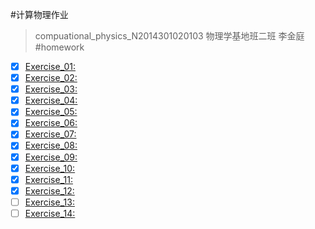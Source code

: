 #计算物理作业 
>compuational_physics_N2014301020103
>物理学基地班二班
>李金庭
#homework
- [x] [Exercise_01:](https://github.com/physicsljt/compuational_physics_N2014301020103)
- [x] [Exercise_02:](https://www.zybuluo.com/ljt/note/497081)
- [x] [Exercise_03:](https://www.zybuluo.com/ljt/note/513244)
- [x] [Exercise_04:](https://www.zybuluo.com/ljt/note/525977)
- [x] [Exercise_05:](https://www.zybuluo.com/ljt/note/534149)
- [x] [Exercise_06:](https://www.zybuluo.com/ljt/note/540632)
- [x] [Exercise_07:](https://www.zybuluo.com/ljt/note/542162)
- [x] [Exercise_08:](https://www.zybuluo.com/mdeditor#557265)
- [x] [Exercise_09:](https://www.zybuluo.com/ljt/note/573688)
- [x] [Exercise_10:](https://www.zybuluo.com/ljt/note/581701)
- [x] [Exercise_11:](https://www.zybuluo.com/ljt/note/589975)
- [x] [Exercise_12:](https://www.zybuluo.com/ljt/note/597832)
- [ ] [Exercise_13:]()
- [ ] [Exercise_14:]()

